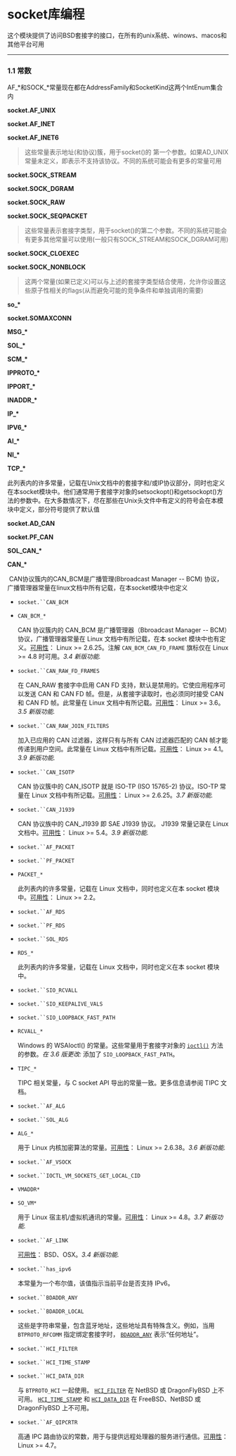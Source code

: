 # socket库编程

这个模块提供了访问BSD套接字的接口，在所有的unix系统、winows、macos和其他平台可用

_____

### 1.1 常数

​	AF\_\*和SOCK\_\*常量现在都在AddressFamily和SocketKind这两个IntEnum集合内

**socket.AF_UNIX**

**socket.AF_INET**

**socket.AF_INET6**

> 这些常量表示地址(和协议)簇，用于socket()的 第一个参数。如果AD_UNIX常量未定义，即表示不支持该协议。不同的系统可能会有更多的常量可用

**socket.SOCK_STREAM**

**socket.SOCK_DGRAM**

**socket.SOCK_RAW**

**socket.SOCK_SEQPACKET**

> 这些常量表示套接字类型，用于socket()的第二个参数。不同的系统可能会有更多其他常量可以使用(一般只有SOCK_STREAM和SOCK_DGRAM可用)

**socket.SOCK_CLOEXEC**

**socket.SOCK_NONBLOCK**

> 这两个常量(如果已定义)可以与上述的套接字类型结合使用，允许你设置这些原子性相关的flags(从而避免可能的竞争条件和单独调用的需要)

**so_\***

**socket.SOMAXCONN**

**MSG_\***

**SOL_\***

**SCM_\***

**IPPROTO_\***

**IPPORT_\***

**INADDR_\***

**IP_\***

**IPV6_\***

**AI_\***

**NI_\***

**TCP_\***

​	此列表内的许多常量，记载在Unix文档中的套接字和/或IP协议部分，同时也定义在本socket模块中。他们通常用于套接字对象的setsockopt()和getsockopt()方法的参数中。在大多数情况下，尽在那些在Unix头文件中有定义的符号会在本模块中定义，部分符号提供了默认值

**socket.AD_CAN**

**socket.PF_CAN**

**SOL_CAN_\***

**CAN_\***

​	CAN协议簇内的CAN_BCM是广播管理(Bbroadcast Manager -- BCM) 协议，广播管理器常量在linux文档中所有记载，在本socket模块中也定义

- `socket.``CAN_BCM`

- `CAN_BCM_*`

  CAN 协议簇内的 CAN_BCM 是广播管理器（Bbroadcast Manager -- BCM）协议，广播管理器常量在 Linux 文档中有所记载，在本 socket 模块中也有定义。[可用性](https://docs.python.org/zh-cn/3/library/intro.html#availability)： Linux >= 2.6.25。注解 `CAN_BCM_CAN_FD_FRAME` 旗标仅在 Linux >= 4.8 时可用。*3.4 新版功能.*

- `socket.``CAN_RAW_FD_FRAMES`

  在 CAN_RAW 套接字中启用 CAN FD 支持，默认是禁用的。它使应用程序可以发送 CAN 和 CAN FD 帧。但是，从套接字读取时，也必须同时接受 CAN 和 CAN FD 帧。此常量在 Linux 文档中有所记载。[可用性](https://docs.python.org/zh-cn/3/library/intro.html#availability)： Linux >= 3.6。*3.5 新版功能.*

- `socket.``CAN_RAW_JOIN_FILTERS`

  加入已应用的 CAN 过滤器，这样只有与所有 CAN 过滤器匹配的 CAN 帧才能传递到用户空间。此常量在 Linux 文档中有所记载。[可用性](https://docs.python.org/zh-cn/3/library/intro.html#availability)： Linux >= 4.1。*3.9 新版功能.*

- `socket.``CAN_ISOTP`

  CAN 协议簇中的 CAN_ISOTP 就是 ISO-TP (ISO 15765-2) 协议。ISO-TP 常量在 Linux 文档中有所记载。[可用性](https://docs.python.org/zh-cn/3/library/intro.html#availability)： Linux >= 2.6.25。*3.7 新版功能.*

- `socket.``CAN_J1939`

  CAN 协议族中的 CAN_J1939 即 SAE J1939 协议。 J1939 常量记录在 Linux 文档中。[可用性](https://docs.python.org/zh-cn/3/library/intro.html#availability)： Linux >= 5.4。*3.9 新版功能.*

- `socket.``AF_PACKET`

- `socket.``PF_PACKET`

- `PACKET_*`

  此列表内的许多常量，记载在 Linux 文档中，同时也定义在本 socket 模块中。[可用性](https://docs.python.org/zh-cn/3/library/intro.html#availability)： Linux >= 2.2。

- `socket.``AF_RDS`

- `socket.``PF_RDS`

- `socket.``SOL_RDS`

- `RDS_*`

  此列表内的许多常量，记载在 Linux 文档中，同时也定义在本 socket 模块中。

- `socket.``SIO_RCVALL`

- `socket.``SIO_KEEPALIVE_VALS`

- `socket.``SIO_LOOPBACK_FAST_PATH`

- `RCVALL_*`

  Windows 的 WSAIoctl() 的常量。这些常量用于套接字对象的 [`ioctl()`](https://docs.python.org/zh-cn/3/library/socket.html?highlight=socket#socket.socket.ioctl) 方法的参数。*在 3.6 版更改:* 添加了 `SIO_LOOPBACK_FAST_PATH`。

- `TIPC_*`

  TIPC 相关常量，与 C socket API 导出的常量一致。更多信息请参阅 TIPC 文档。

- `socket.``AF_ALG`

- `socket.``SOL_ALG`

- `ALG_*`

  用于 Linux 内核加密算法的常量。[可用性](https://docs.python.org/zh-cn/3/library/intro.html#availability)： Linux >= 2.6.38。*3.6 新版功能.*

- `socket.``AF_VSOCK`

- `socket.``IOCTL_VM_SOCKETS_GET_LOCAL_CID`

- `VMADDR*`

- `SO_VM*`

  用于 Linux 宿主机/虚拟机通讯的常量。[可用性](https://docs.python.org/zh-cn/3/library/intro.html#availability)： Linux >= 4.8。*3.7 新版功能.*

- `socket.``AF_LINK`

  [可用性](https://docs.python.org/zh-cn/3/library/intro.html#availability)： BSD、OSX。*3.4 新版功能.*

- `socket.``has_ipv6`

  本常量为一个布尔值，该值指示当前平台是否支持 IPv6。

- `socket.``BDADDR_ANY`

- `socket.``BDADDR_LOCAL`

  这些是字符串常量，包含蓝牙地址，这些地址具有特殊含义。例如，当用 `BTPROTO_RFCOMM` 指定绑定套接字时， [`BDADDR_ANY`](https://docs.python.org/zh-cn/3/library/socket.html?highlight=socket#socket.BDADDR_ANY) 表示“任何地址”。

- `socket.``HCI_FILTER`

- `socket.``HCI_TIME_STAMP`

- `socket.``HCI_DATA_DIR`

  与 `BTPROTO_HCI` 一起使用。 [`HCI_FILTER`](https://docs.python.org/zh-cn/3/library/socket.html?highlight=socket#socket.HCI_FILTER) 在 NetBSD 或 DragonFlyBSD 上不可用。 [`HCI_TIME_STAMP`](https://docs.python.org/zh-cn/3/library/socket.html?highlight=socket#socket.HCI_TIME_STAMP) 和 [`HCI_DATA_DIR`](https://docs.python.org/zh-cn/3/library/socket.html?highlight=socket#socket.HCI_DATA_DIR) 在 FreeBSD、NetBSD 或 DragonFlyBSD 上不可用。

- `socket.``AF_QIPCRTR`

  高通 IPC 路由协议的常数，用于与提供远程处理器的服务进行通信。[可用性](https://docs.python.org/zh-cn/3/library/intro.html#availability)： Linux >= 4.7。

